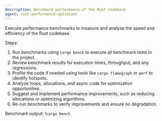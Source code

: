 ```yaml
---
description: Benchmark performance of the Rust codebase
agent: rust-performance-optimizer
---
```

Execute performance benchmarks to measure and analyze the speed and efficiency of the Rust codebase.

Steps:
1. Run benchmarks using `cargo bench` to execute all benchmark tests in the project.
2. Review benchmark results for execution times, throughput, and any regressions.
3. Profile the code if needed using tools like `cargo flamegraph` or `perf` to identify hotspots.
4. Analyze loops, allocations, and async code for optimization opportunities.
5. Suggest and implement performance improvements, such as reducing allocations or optimizing algorithms.
6. Re-run benchmarks to verify improvements and ensure no degradation.

Benchmark output: !`cargo bench`